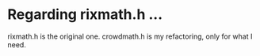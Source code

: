 # Regarding rixmath.h ...

rixmath.h is the original one.
crowdmath.h is my refactoring, only for what I need.
